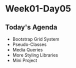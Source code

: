 # Week01-Day05

## Today's Agenda

- Bootstrap Grid System
- Pseudo-Classes
- Media Queries
- More Styling Libraries
- Mini Project
